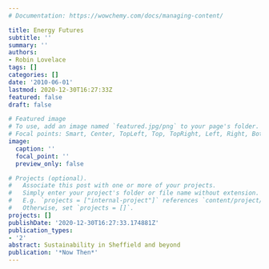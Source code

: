 ```yaml
---
# Documentation: https://wowchemy.com/docs/managing-content/

title: Energy Futures
subtitle: ''
summary: ''
authors:
- Robin Lovelace
tags: []
categories: []
date: '2010-06-01'
lastmod: 2020-12-30T16:27:33Z
featured: false
draft: false

# Featured image
# To use, add an image named `featured.jpg/png` to your page's folder.
# Focal points: Smart, Center, TopLeft, Top, TopRight, Left, Right, BottomLeft, Bottom, BottomRight.
image:
  caption: ''
  focal_point: ''
  preview_only: false

# Projects (optional).
#   Associate this post with one or more of your projects.
#   Simply enter your project's folder or file name without extension.
#   E.g. `projects = ["internal-project"]` references `content/project/deep-learning/index.md`.
#   Otherwise, set `projects = []`.
projects: []
publishDate: '2020-12-30T16:27:33.174881Z'
publication_types:
- '2'
abstract: Sustainability in Sheffield and beyond
publication: '*Now Then*'
---
```

